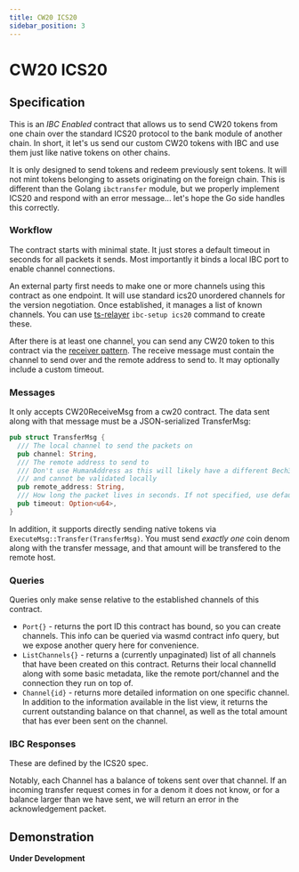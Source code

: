 ```yaml
---
title: CW20 ICS20
sidebar_position: 3
---
```


# CW20 ICS20

## Specification

This is an *IBC Enabled* contract that allows us to send CW20 tokens from one chain over the standard ICS20 protocol to
the bank module of another chain. In short, it let's us send our custom CW20 tokens with IBC and use them just like
native tokens on other chains.

It is only designed to send tokens and redeem previously sent tokens. It will not mint tokens belonging to assets
originating on the foreign chain. This is different than the Golang `ibctransfer` module, but we properly implement
ICS20 and respond with an error message... let's hope the Go side handles this correctly.

### Workflow

The contract starts with minimal state. It just stores a default timeout in seconds for all packets it sends. Most
importantly it binds a local IBC port to enable channel connections.

An external party first needs to make one or more channels using this contract as one endpoint. It will use standard
ics20 unordered channels for the version negotiation. Once established, it manages a list of known channels. You can use
[ts-relayer](https://github.com/confio/ts-relayer) `ibc-setup ics20` command to create these.

After there is at least one channel, you can send any CW20 token to this contract via the
[receiver pattern](https://github.com/CosmWasm/cosmwasm-plus/blob/master/packages/cw20/README.md#receiver). The receive
message must contain the channel to send over and the remote address to send to. It may optionally include a custom
timeout.

### Messages

It only accepts CW20ReceiveMsg from a cw20 contract. The data sent along with that message must be a JSON-serialized
TransferMsg:

```rust
pub struct TransferMsg {
  /// The local channel to send the packets on
  pub channel: String,
  /// The remote address to send to
  /// Don't use HumanAddress as this will likely have a different Bech32 prefix than we use
  /// and cannot be validated locally
  pub remote_address: String,
  /// How long the packet lives in seconds. If not specified, use default_timeout
  pub timeout: Option<u64>,
}
```

In addition, it supports directly sending native tokens via `ExecuteMsg::Transfer(TransferMsg)`. You must send *exactly
one* coin denom along with the transfer message, and that amount will be transfered to the remote host.

### Queries

Queries only make sense relative to the established channels of this contract.

* `Port{}` - returns the port ID this contract has bound, so you can create channels. This info can be queried via wasmd
  contract info query, but we expose another query here for convenience.
* `ListChannels{}` - returns a (currently unpaginated) list of all channels that have been created on this contract.
  Returns their local channelId along with some basic metadata, like the remote port/channel and the connection they run
  on top of.
* `Channel{id}` - returns more detailed information on one specific channel. In addition to the information available in
  the list view, it returns the current outstanding balance on that channel, as well as the total amount that has ever
  been sent on the channel.

### IBC Responses

These are defined by the ICS20 spec.

Notably, each Channel has a balance of tokens sent over that channel. If an incoming transfer request comes in for a
denom it does not know, or for a balance larger than we have sent, we will return an error in the acknowledgement
packet.

## Demonstration

**Under Development**
